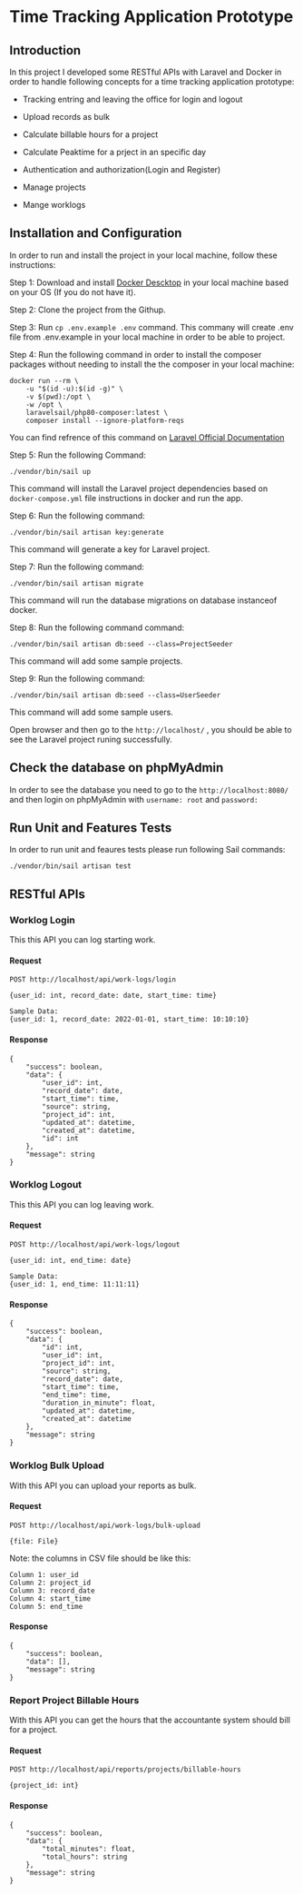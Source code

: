 # Time Tracking Application Prototype

## Introduction

In this project I developed some RESTful APIs with Laravel and Docker in order to handle following concepts for a time tracking application prototype:

- Tracking entring and leaving the office for login and logout
- Upload records as bulk
- Calculate billable hours for a project
- Calculate Peaktime for a prject in an specific day

- Authentication and authorization(Login and Register)
- Manage projects
- Mange worklogs


## Installation and Configuration

In order to run and install the project in your local machine, follow these instructions:

Step 1: Download and install [Docker Descktop](https://www.docker.com/products/docker-desktop) in your local machine based on your OS (If you do not have it).

Step 2: Clone the project from the Githup.

Step 3: Run `cp .env.example .env` command.
This commany will create .env file from  .env.example in your local machine in order to be able to project.

Step 4: Run the following command in order to install the composer packages without needing to install the the composer in your local machine:

    docker run --rm \
        -u "$(id -u):$(id -g)" \
        -v $(pwd):/opt \
        -w /opt \
        laravelsail/php80-composer:latest \
        composer install --ignore-platform-reqs

You can find refrence of this command on [Laravel Official Documentation](https://laravel.com/docs/8.x/sail#installing-composer-dependencies-for-existing-projects)

Step 5: Run the following Command:

    ./vendor/bin/sail up

This command will install the Laravel project dependencies based on `docker-compose.yml` file instructions in docker and run the app.

Step 6: Run the following command:

    ./vendor/bin/sail artisan key:generate

This command will generate a key for Laravel project.

Step 7: Run the following command:

    ./vendor/bin/sail artisan migrate

This command will run the database migrations on database instanceof docker.

Step 8: Run the following command command:
    
    ./vendor/bin/sail artisan db:seed --class=ProjectSeeder

This command will add some sample projects.

Step 9: Run the following command:
    
    ./vendor/bin/sail artisan db:seed --class=UserSeeder

This command will add some sample users.

Open browser and then go to the `http://localhost/` , you should be able to see the Laravel project runing successfully.


## Check the database on phpMyAdmin

In order to see the database you need to go to the `http://localhost:8080/` and then login on phpMyAdmin with `username: root` and `password: `


## Run Unit and Features Tests

In order to run unit and feaures tests please run following Sail commands:

    ./vendor/bin/sail artisan test

## RESTful APIs

### Worklog Login

This this API you can log starting work.

#### Request

`POST http://localhost/api/work-logs/login`

    {user_id: int, record_date: date, start_time: time}

    Sample Data:
    {user_id: 1, record_date: 2022-01-01, start_time: 10:10:10}

#### Response

    {
        "success": boolean,
        "data": {
            "user_id": int,
            "record_date": date,
            "start_time": time,
            "source": string,
            "project_id": int,
            "updated_at": datetime,
            "created_at": datetime,
            "id": int
        },
        "message": string
    }

### Worklog Logout

This this API you can log leaving work.

#### Request

`POST http://localhost/api/work-logs/logout`

    {user_id: int, end_time: date}

    Sample Data:
    {user_id: 1, end_time: 11:11:11}

#### Response

    {
        "success": boolean,
        "data": {
            "id": int,
            "user_id": int,
            "project_id": int,
            "source": string,
            "record_date": date,
            "start_time": time,
            "end_time": time,
            "duration_in_minute": float,
            "updated_at": datetime,
            "created_at": datetime
        },
        "message": string
    }

### Worklog Bulk Upload

With this API you can upload your reports as bulk.

#### Request

`POST http://localhost/api/work-logs/bulk-upload`

    {file: File}

Note: the columns in CSV file should be like this:

    Column 1: user_id
    Column 2: project_id
    Column 3: record_date
    Column 4: start_time
    Column 5: end_time

#### Response

    {
        "success": boolean,
        "data": [],
        "message": string
    }

### Report Project Billable Hours

With this API you can get the hours that the accountante system should bill for a project.

#### Request

`POST http://localhost/api/reports/projects/billable-hours`

    {project_id: int}

#### Response

    {
        "success": boolean,
        "data": {
            "total_minutes": float,
            "total_hours": string
        },
        "message": string
    }